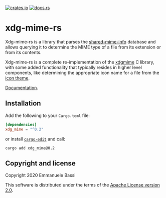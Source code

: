 [![crates.io](https://img.shields.io/crates/v/xdg_mime.svg)](https://crates.io/crates/xdg_mime)
[![docs.rs](https://docs.rs/xdg_mime/badge.svg)](https://docs.rs/xdg_mime)

xdg-mime-rs
===========

Xdg-mime-rs is a library that parses the [shared-mime-info][shared-mime]
database and allows querying it to determine the MIME type of a file from
its extension or from its contents.

Xdg-mime-rs is a complete re-implementation of the [xdgmime][xdgmime] C
library, with some added functionality that typically resides in higher
level components, like determining the appropriate icon name for a file
from the [icon theme][fdo-icon-theme].

[Documentation][docs].

Installation
------------

Add the following to your `Cargo.toml` file:

```toml
[dependencies]
xdg_mime = "^0.2"
```

or install [`cargo-edit`][cargo-edit] and call:

```
cargo add xdg_mime@0.2
```

Copyright and license
---------------------

Copyright 2020  Emmanuele Bassi

This software is distributed under the terms of the [Apache License
version 2.0](./LICENSE.txt).

[shared-mime]: https://freedesktop.org/wiki/Specifications/shared-mime-info-spec/
[xdgmime]: https://gitlab.freedesktop.org/xdg/xdgmime
[fdo-icon-theme]: https://specifications.freedesktop.org/icon-theme-spec/icon-theme-spec-latest.html
[cargo-edit]: https://github.com/killercup/cargo-edit
[docs]: https://docs.rs/xdg_mime/
